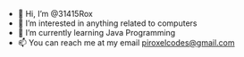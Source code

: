 - 👋 Hi, I’m @31415Rox
- 👀 I’m interested in anything related to computers
- 🌱 I’m currently learning Java Programming
- 📫 You can reach me at my email piroxelcodes@gmail.com

<!---
31415Rox/31415Rox is a ✨ special ✨ repository because its `README.md` (this file) appears on your GitHub profile.
You can click the Preview link to take a look at your changes.
--->
